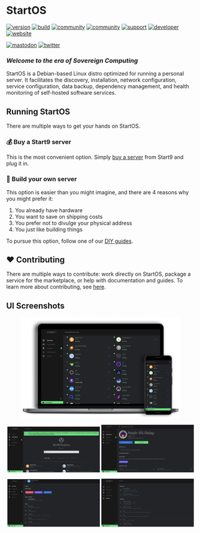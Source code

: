 # StartOS
[![version](https://img.shields.io/github/v/tag/Start9Labs/start-os?color=success)](https://github.com/Start9Labs/start-os/releases)
[![build](https://github.com/Start9Labs/start-os/actions/workflows/startos-iso.yaml/badge.svg)](https://github.com/Start9Labs/start-os/actions/workflows/startos-iso.yaml)
[![community](https://img.shields.io/badge/community-matrix-yellow)](https://matrix.to/#/#community:matrix.start9labs.com)
[![community](https://img.shields.io/badge/community-telegram-informational)](https://t.me/start9_labs)
[![support](https://img.shields.io/badge/support-docs-important)](https://docs.start9.com)
[![developer](https://img.shields.io/badge/developer-matrix-blueviolet)](https://matrix.to/#/#community-dev:matrix.start9labs.com)
[![website](https://img.shields.io/website?down_color=lightgrey&down_message=offline&up_color=green&up_message=online&url=https%3A%2F%2Fstart9.com)](https://start9.com)

[![mastodon](https://img.shields.io/mastodon/follow/000000001?domain=https%3A%2F%2Fmastodon.start9labs.com&label=Follow&style=social)](http://mastodon.start9labs.com)
[![twitter](https://img.shields.io/twitter/follow/start9labs?label=Follow)](https://twitter.com/start9labs)

### _Welcome to the era of Sovereign Computing_ ###

StartOS is a Debian-based Linux distro optimized for running a personal server. It facilitates the discovery, installation, network configuration, service configuration, data backup, dependency management, and health monitoring of self-hosted software services.

## Running StartOS
There are multiple ways to get your hands on StartOS.

### :moneybag: Buy a Start9 server
This is the most convenient option. Simply [buy a server](https://store.start9.com) from Start9 and plug it in.

### :construction_worker: Build your own server
This option is easier than you might imagine, and there are 4 reasons why you might prefer it:
1. You already have hardware
1. You want to save on shipping costs
1. You prefer not to divulge your physical address
1. You just like building things

To pursue this option, follow one of our [DIY guides](https://start9.com/latest/diy).

## :heart: Contributing
There are multiple ways to contribute: work directly on StartOS, package a service for the marketplace, or help with documentation and guides. To learn more about contributing, see [here](https://start9.com/contribute/).

## UI Screenshots
<p align="center">
<img src="assets/startos.png" alt="StartOS" width="85%">
</p>
<p align="center">
<img src="assets/marketplace.png" alt="StartOS Marketplace" width="49%">
<img src="assets/nostr.png" alt="StartOS Nostr Service" width="49%">
</p>
<p align="center">
<img src="assets/nextcloud.png" alt="StartOS NextCloud Service" width="49%">
<img src="assets/system.png" alt="StartOS System Settings" width="49%">
</p>
